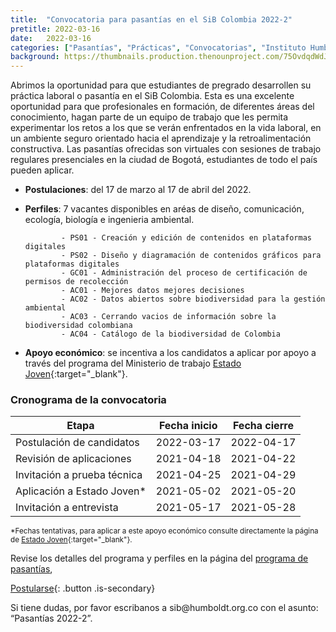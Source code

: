 ```yaml
---
title:  "Convocatoria para pasantías en el SiB Colombia 2022-2"
pretitle: 2022-03-16
date:   2022-03-16
categories: ["Pasantías", "Prácticas", "Convocatorias", "Instituto Humboldt", "2022","Estado Joven"]
background: https://thumbnails.production.thenounproject.com/75OvdqdWdJgXAESAtjUhqiSfZ1M=/fit-in/1000x1000/photos.production.thenounproject.com/photos/527BCD7C-61CD-4CE5-8594-6F50D4114137.jpg
---
```


Abrimos la oportunidad para que estudiantes de pregrado desarrollen su práctica laboral o pasantía en el SiB Colombia. Esta es una excelente oportunidad para que profesionales en formación, de diferentes áreas del conocimiento, hagan parte de un equipo de trabajo que les permita experimentar los retos a los que se verán enfrentados en la vida laboral, en un ambiente seguro orientado hacia el aprendizaje y la retroalimentación constructiva.
Las pasantías ofrecidas son virtuales con sesiones de trabajo regulares presenciales en la ciudad de Bogotá, estudiantes de todo el país pueden aplicar. 

  - **Postulaciones**: del 17 de marzo al 17 de abril del 2022.
  - **Perfiles**: 7 vacantes disponibles en aréas de diseño, comunicación, ecología, biología e ingenieria ambiental.

                - PS01 - Creación y edición de contenidos en plataformas digitales
                - PS02 - Diseño y diagramación de contenidos gráficos para plataformas digitales
                - GC01 - Administración del proceso de certificación de permisos de recolección
                - AC01 - Mejores datos mejores decisiones
                - AC02 - Datos abiertos sobre biodiversidad para la gestión ambiental
                - AC03 - Cerrando vacios de información sobre la biodiversidad colombiana
                - AC04 - Catálogo de la biodiversidad de Colombia

  - **Apoyo económico**: se incentiva a los candidatos a aplicar por apoyo a través del programa del Ministerio de trabajo [Estado Joven](https://www.mintrabajo.gov.co/empleo-y-pensiones/movilidad-y-formacion/estado-joven){:target="_blank"}.
  
### Cronograma de la convocatoria

| Etapa                       | Fecha inicio | Fecha cierre  |
|-----------------------------|--------------|---------------|
| Postulación de candidatos   | 2022-03-17   | 2022-04-17    |
| Revisión de aplicaciones    | 2021-04-18   | 2021-04-22    |
| Invitación a prueba técnica | 2021-04-25   | 2021-04-29    |
| Aplicación a Estado Joven*  | 2021-05-02   | 2021-05-20    |
| Invitación a entrevista     | 2021-05-17   | 2021-05-28    |

<sub>*Fechas tentativas, para aplicar a este apoyo económico consulte directamente la página de [Estado Joven](https://www.mintrabajo.gov.co/empleo-y-pensiones/movilidad-y-formacion/estado-joven){:target="_blank"}.</sub>

Revise los detalles del programa y perfiles en la página del [programa de pasantías](https://biodiversidad.co/comunidad/formacion/programa-pasantias),

[Postularse](https://docs.google.com/forms/d/e/1FAIpQLSfUbJzeCJm4lsHz50SVjsLv1hGChDbpiPw4TWl8ciZd4mQ12w/viewform){: .button .is-secondary}


<div class="notification">
  Si tiene dudas, por favor escribanos a sib@humboldt.org.co con el asunto: “Pasantías 2022-2”.
</div>
